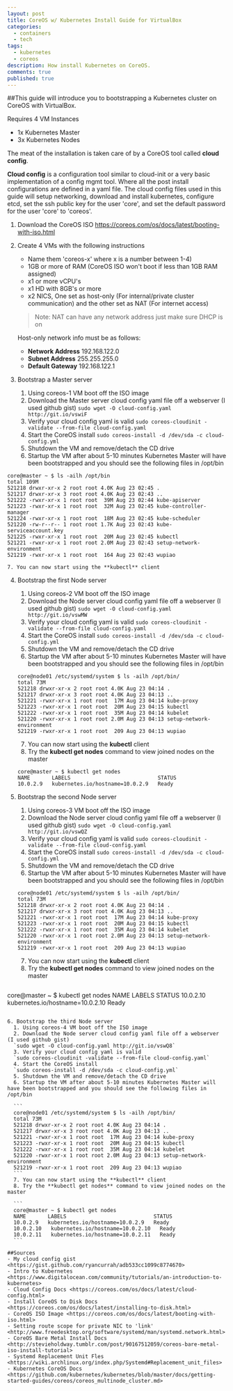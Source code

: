 ```yaml
---
layout: post
title: CoreOS w/ Kubernetes Install Guide for VirtualBox
categories: 
  - containers
  - tech
tags: 
  - kubernetes
  - coreos
description: How install Kubernetes on CoreOS.
comments: true
published: true
---
```



##This guide will introduce you to bootstrapping a Kubernetes cluster on CoreOS with VirtualBox.
 
Requires 4 VM Instances

- 1x Kubernetes Master
- 3x Kubernetes Nodes

The meat of the installation is taken care of by a CoreOS tool called **cloud config**.

**Cloud config** is a configuration tool similar to cloud-init or a very basic implementation of a config mgmt tool.  Where all the post install configurations are defined in a yaml file. The cloud config files used in this guide will setup networking, download and install kubernetes, configure etcd, set the ssh public key for the user 'core', and set the default password for the user 'core' to 'coreos'.

1. Download the CoreOS ISO <https://coreos.com/os/docs/latest/booting-with-iso.html>
 
2. Create 4 VMs with the following instructions

	- Name them 'coreos-x' where x is a number between 1-4)
	- 1GB or more of RAM (CoreOS ISO won't boot if less than 1GB RAM assigned)
	- x1 or more vCPU's
	- x1 HD with 8GB's or more
	- x2 NICS, One set as host-only (For internal/private cluster communication) and the other set as NAT (For internet access)

	> Note: 
	> NAT can have any network address just make sure DHCP is on

	Host-only network info must be as follows:
	
	- **Network Address** 192.168.122.0
	- **Subnet Address** 255.255.255.0
	- **Default Gateway** 192.168.122.1

3. Bootstrap a Master server

	1. Using coreos-1 VM boot off the ISO image
	2. Download the Master server cloud config yaml file off a webserver (I used github gist)
	`sudo wget -O cloud-config.yaml http://git.io/vswiF`
	3. Verify your cloud config yaml is valid
	`sudo coreos-cloudinit -validate --from-file cloud-config.yaml`
	4. Start the CoreOS install
	`sudo coreos-install -d /dev/sda -c cloud-config.yml`
	5. Shutdown the VM and remove/detach the CD drive
    6. Startup the VM after about 5-10 minutes Kubernetes Master will have been bootstrapped and you should see the following files in /opt/bin

~~~
core@master ~ $ ls -ailh /opt/bin
total 109M
521218 drwxr-xr-x 2 root root 4.0K Aug 23 02:45 .
521217 drwxr-xr-x 3 root root 4.0K Aug 23 02:43 ..
521222 -rwxr-xr-x 1 root root  39M Aug 23 02:44 kube-apiserver
521223 -rwxr-xr-x 1 root root  32M Aug 23 02:45 kube-controller-manager
521224 -rwxr-xr-x 1 root root  18M Aug 23 02:45 kube-scheduler
521220 -rw-r--r-- 1 root root 1.7K Aug 23 02:43 kube-serviceaccount.key
521225 -rwxr-xr-x 1 root root  20M Aug 23 02:45 kubectl
521221 -rwxr-xr-x 1 root root 2.0M Aug 23 02:43 setup-network-environment
521219 -rwxr-xr-x 1 root root  164 Aug 23 02:43 wupiao
~~~

	7. You can now start using the **kubectl** client

4. Bootstrap the first Node server
    1. Using coreos-2 VM boot off the ISO image
	2. Download the Node server cloud config yaml file off a webserver (I used github gist)
	`sudo wget -O cloud-config.yaml http://git.io/vswMW`
	3. Verify your cloud config yaml is valid
	`sudo coreos-cloudinit -validate --from-file cloud-config.yaml`
	4. Start the CoreOS install
	`sudo coreos-install -d /dev/sda -c cloud-config.yml`
	5. Shutdown the VM and remove/detach the CD drive
	6. Startup the VM after about 5-10 minutes Kubernetes Master will have been bootstrapped and you should see the following files in /opt/bin
	
    ```shell
    core@node01 /etc/systemd/system $ ls -ailh /opt/bin/
    total 73M
    521218 drwxr-xr-x 2 root root 4.0K Aug 23 04:14 .
    521217 drwxr-xr-x 3 root root 4.0K Aug 23 04:13 ..
    521221 -rwxr-xr-x 1 root root  17M Aug 23 04:14 kube-proxy
    521223 -rwxr-xr-x 1 root root  20M Aug 23 04:15 kubectl
    521222 -rwxr-xr-x 1 root root  35M Aug 23 04:14 kubelet
    521220 -rwxr-xr-x 1 root root 2.0M Aug 23 04:13 setup-network-environment
    521219 -rwxr-xr-x 1 root root  209 Aug 23 04:13 wupiao
    ```

    7. You can now start using the **kubectl** client
    8. Try the **kubectl get nodes** command to view joined nodes on the master

	```
    core@master ~ $ kubectl get nodes
    NAME       LABELS                            STATUS
    10.0.2.9   kubernetes.io/hostname=10.0.2.9   Ready
    ```
 
5. Bootstrap the second Node server
    1. Using coreos-3 VM boot off the ISO image
    2. Download the Node server cloud config yaml file off a webserver (I used github gist)
    `sudo wget -O cloud-config.yaml http://git.io/vswQZ`
	3. Verify your cloud config yaml is valid
	`sudo coreos-cloudinit -validate --from-file cloud-config.yaml`
	4. Start the CoreOS install
	`sudo coreos-install -d /dev/sda -c cloud-config.yml`
	5. Shutdown the VM and remove/detach the CD drive
	6. Startup the VM after about 5-10 minutes Kubernetes Master will have been bootstrapped and you should see the following files in /opt/bin
	```
    core@node01 /etc/systemd/system $ ls -ailh /opt/bin/
    total 73M
    521218 drwxr-xr-x 2 root root 4.0K Aug 23 04:14 .
    521217 drwxr-xr-x 3 root root 4.0K Aug 23 04:13 ..
    521221 -rwxr-xr-x 1 root root  17M Aug 23 04:14 kube-proxy
    521223 -rwxr-xr-x 1 root root  20M Aug 23 04:15 kubectl
    521222 -rwxr-xr-x 1 root root  35M Aug 23 04:14 kubelet
    521220 -rwxr-xr-x 1 root root 2.0M Aug 23 04:13 setup-network-environment
    521219 -rwxr-xr-x 1 root root  209 Aug 23 04:13 wupiao
   ```
   7. You can now start using the **kubectl** client
   8. Try the **kubectl get nodes** command to view joined nodes on the master
   ```
  core@master ~ $ kubectl get nodes
  NAME       LABELS                            STATUS
  10.0.2.10   kubernetes.io/hostname=10.0.2.10   Ready
  ```

6. Bootstrap the third Node server
	1. Using coreos-4 VM boot off the ISO image
	2. Download the Node server cloud config yaml file off a webserver (I used github gist)
	`sudo wget -O cloud-config.yaml http://git.io/vswQ8`
	3. Verify your cloud config yaml is valid
	`sudo coreos-cloudinit -validate --from-file cloud-config.yaml`
	4. Start the CoreOS install
	`sudo coreos-install -d /dev/sda -c cloud-config.yml`
	5. Shutdown the VM and remove/detach the CD drive
	6. Startup the VM after about 5-10 minutes Kubernetes Master will have been bootstrapped and you should see the following files in /opt/bin

	```
    core@node01 /etc/systemd/system $ ls -ailh /opt/bin/
    total 73M
    521218 drwxr-xr-x 2 root root 4.0K Aug 23 04:14 .
    521217 drwxr-xr-x 3 root root 4.0K Aug 23 04:13 ..
    521221 -rwxr-xr-x 1 root root  17M Aug 23 04:14 kube-proxy
    521223 -rwxr-xr-x 1 root root  20M Aug 23 04:15 kubectl
    521222 -rwxr-xr-x 1 root root  35M Aug 23 04:14 kubelet
    521220 -rwxr-xr-x 1 root root 2.0M Aug 23 04:13 setup-network-environment
    521219 -rwxr-xr-x 1 root root  209 Aug 23 04:13 wupiao
	```
	7. You can now start using the **kubectl** client
	8. Try the **kubectl get nodes** command to view joined nodes on the master         

	```	
	core@master ~ $ kubectl get nodes
    NAME       LABELS                            STATUS
    10.0.2.9   kubernetes.io/hostname=10.0.2.9   Ready
    10.0.2.10   kubernetes.io/hostname=10.0.2.10   Ready
    10.0.2.11   kubernetes.io/hostname=10.0.2.11   Ready
	```

##Sources
- My cloud config gist <https://gist.github.com/ryancurrah/adb533cc1099c8774670>
- Intro to Kubernetes <https://www.digitalocean.com/community/tutorials/an-introduction-to-kubernetes>
- Cloud Config Docs <https://coreos.com/os/docs/latest/cloud-config.html>
- Install CoreOS to Disk Docs <https://coreos.com/os/docs/latest/installing-to-disk.html>
- CoreOS ISO Image <https://coreos.com/os/docs/latest/booting-with-iso.html>
- Setting route scope for private NIC to 'link' <http://www.freedesktop.org/software/systemd/man/systemd.network.html>
- CoreOS Bare Metal Install Docs <http://stevieholdway.tumblr.com/post/90167512059/coreos-bare-metal-iso-install-tutorial>
- Systemd Replacement Unit Fles <https://wiki.archlinux.org/index.php/Systemd#Replacement_unit_files>
- Kubernetes CoreOS Docs <https://github.com/kubernetes/kubernetes/blob/master/docs/getting-started-guides/coreos/coreos_multinode_cluster.md>
